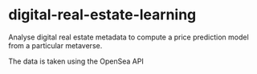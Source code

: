 # digital-real-estate-learning

Analyse digital real estate metadata to compute a price prediction model from a particular metaverse. 

The data is taken using the OpenSea API